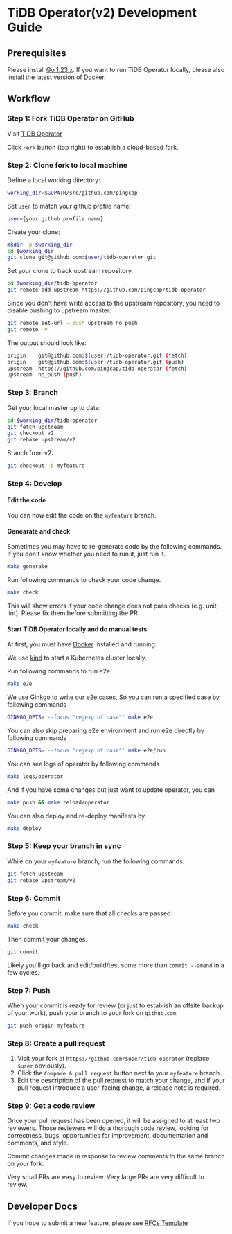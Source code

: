 # TiDB Operator(v2) Development Guide

## Prerequisites

Please install [Go 1.23.x](https://go.dev/doc/install). If you want to run TiDB Operator locally, please also install the latest version of [Docker](https://www.docker.com/get-started/).

## Workflow

### Step 1: Fork TiDB Operator on GitHub

Visit [TiDB Operator](https://github.com/pingcap/tidb-operator)

Click `Fork` button (top right) to establish a cloud-based fork.

### Step 2: Clone fork to local machine

Define a local working directory:

```sh
working_dir=$GOPATH/src/github.com/pingcap
```

Set `user` to match your github profile name:

```sh
user={your github profile name}
```

Create your clone:

```sh
mkdir -p $working_dir
cd $working_dir
git clone git@github.com:$user/tidb-operator.git
```

Set your clone to track upstream repository.

```sh
cd $working_dir/tidb-operator
git remote add upstream https://github.com/pingcap/tidb-operator
```

Since you don't have write access to the upstream repository, you need to disable pushing to upstream master:

```sh
git remote set-url --push upstream no_push
git remote -v
```

The output should look like:

```sh
origin    git@github.com:$(user)/tidb-operator.git (fetch)
origin    git@github.com:$(user)/tidb-operator.git (push)
upstream  https://github.com/pingcap/tidb-operator (fetch)
upstream  no_push (push)
```

### Step 3: Branch

Get your local master up to date:

```sh
cd $working_dir/tidb-operator
git fetch upstream
git checkout v2
git rebase upstream/v2
```

Branch from v2:

```sh
git checkout -b myfeature
```

### Step 4: Develop

#### Edit the code

You can now edit the code on the `myfeature` branch.

#### Genearate and check

Sometimes you may have to re-generate code by the following commands. If you don't know whether you need to run it, just run it.

```sh
make generate
```

Run following commands to check your code change.

```sh
make check
```

This will show errors if your code change does not pass checks (e.g. unit, lint). Please fix them before submitting the PR.


#### Start TiDB Operator locally and do manual tests

At first, you must have [Docker](https://www.docker.com/get-started/) installed and running.

We use [kind](https://kind.sigs.k8s.io/docs/user/quick-start/#installation) to
start a Kubernetes cluster locally.

Run following commands to run e2e

```sh
make e2e
```

We use [Ginkgo](https://github.com/onsi/ginkgo) to write our e2e cases, So you can run a specified case by following commands

```sh
GINKGO_OPTS='--focus "regexp of case"' make e2e
```

You can also skip preparing e2e environment and run e2e directly by following commands

```sh
GINKGO_OPTS='--focus "regexp of case"' make e2e/run
```

You can see logs of operator by following commands

```sh
make logs/operator
```

And if you have some changes but just want to update operator, you can

```sh
make push && make reload/operator
```

You can also deploy and re-deploy manifests by

```sh
make deploy
```


### Step 5: Keep your branch in sync

While on your `myfeature` branch, run the following commands:

```sh
git fetch upstream
git rebase upstream/v2
```

### Step 6: Commit

Before you commit, make sure that all checks are passed:

```sh
make check
```

Then commit your changes.

```sh
git commit
```

Likely you'll go back and edit/build/test some more than `commit --amend`
in a few cycles.

### Step 7: Push

When your commit is ready for review (or just to establish an offsite backup of your work),
push your branch to your fork on `github.com`:

```sh
git push origin myfeature
```

### Step 8: Create a pull request

1. Visit your fork at `https://github.com/$user/tidb-operator` (replace `$user` obviously).
2. Click the `Compare & pull request` button next to your `myfeature` branch.
3. Edit the description of the pull request to match your change, and if your pull request introduce a user-facing change, a release note is required.

### Step 9: Get a code review

Once your pull request has been opened, it will be assigned to at least two
reviewers. Those reviewers will do a thorough code review, looking for
correctness, bugs, opportunities for improvement, documentation and comments,
and style.

Commit changes made in response to review comments to the same branch on your
fork.

Very small PRs are easy to review. Very large PRs are very difficult to
review.

## Developer Docs

If you hope to submit a new feature, please see [RFCs Template](./rfcs/0000-template.md)

